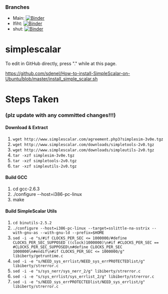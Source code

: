 ### Branches
- Main: [![Binder](https://mybinder.org/badge_logo.svg)](https://mybinder.org/v2/gh/syracuse-mscs-2019/simplescalar/master?urlpath=lab)
- Ifiht: [![Binder](https://mybinder.org/badge_logo.svg)](https://mybinder.org/v2/gh/syracuse-mscs-2019/simplescalar/ifiht?urlpath=lab)
- shut: [![Binder](https://mybinder.org/badge_logo.svg)](https://mybinder.org/v2/gh/syracuse-mscs-2019/simplescalar/ifiht?urlpath=lab)

# simplescalar

To edit in GitHub directly, press "." while at this page.

https://github.com/sdenel/How-to-install-SimpleScalar-on-Ubuntu/blob/master/install_simple_scalar.sh

# Steps Taken 
### (plz update with any committed changes!!!)

#### Download & Extract
1. `wget http://www.simplescalar.com/agreement.php3?simplesim-3v0e.tgz`
2. `wget http://www.simplescalar.com/downloads/simpletools-2v0.tgz`
3. `wget http://www.simplescalar.com/downloads/simpleutils-2v0.tgz`
4. `tar -xzf simplesim-3v0e.tgz`
5. `tar -xzf simpletools-2v0.tgz`
6. `tar -xzf simpleutils-2v0.tgz`

#### Build GCC
1. cd gcc-2.6.3
2. ./configure --host=i386-pc-linux
3. make

#### Build SimpleScalar Utils
1. `cd binutils-2.5.2`
2. `./configure --host=i386-pc-linux --target=sslittle-na-sstrix --with-gnu-as --with-gnu-ld --prefix=$HOME`
3. `sed -i -e "s/#if CLOCKS_PER_SEC <= 1000000/#define CLOCKS_PER_SEC_SUPPOSED ((clock)1000000)\n#if #CLOCKS_PER_SEC == #CLOCKS_PER_SEC_SUPPOSED\n#define CLOCKS_PER_SEC 1000000\n#endif\n#if CLOCKS_PER_SEC <= 1000000/g" libiberty/getruntime.c`
4. `sed -i -e "s/NEED_sys_errlist/NEED_sys_errPROTECTEDlist/g" libiberty/strerror.c`
5. `sed -i -e "s/sys_nerr/sys_nerr_2/g" libiberty/strerror.c`
6. `sed -i -e "s/sys_errlist/sys_errlist_2/g" libiberty/strerror.c`
7. `sed -i -e "s/NEED_sys_errPROTECTEDlist/NEED_sys_errlist/g" libiberty/strerror.c`
